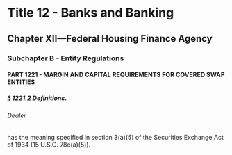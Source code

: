 
# Title 12 - Banks and Banking
## Chapter XII—Federal Housing Finance Agency
### Subchapter B - Entity Regulations
#### PART 1221 - MARGIN AND CAPITAL REQUIREMENTS FOR COVERED SWAP ENTITIES
##### § 1221.2 Definitions.
###### Dealer

has the meaning specified in section 3(a)(5) of the Securities Exchange Act of 1934 (15 U.S.C. 78c(a)(5)).
